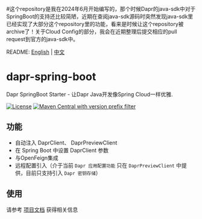 #这个repository是我在2024年6月开始编写的，那个时候Dapr的java-sdk中对于SpringBoot的支持还比较简陋，近期在查阅java-sdk源码时突然发现java-sdk里已经实现了大部分这个repository里的功能，看来是时候让这个repository被archive了！关于Cloud Config的部分，我会在近期整理后提交相应的pull request到官方的java-sdk中。

README: [English](README.md) | [中文](README-zh_CN.md)

# dapr-spring-boot
Dapr SpringBoot Starter - 让Dapr Java开发像Spring Cloud一样优雅.

[![License](https://img.shields.io/github/license/fangkehou-team/dapr-spring.svg)](LICENSE)
[![Maven Central with version prefix filter](https://img.shields.io/maven-central/v/icu.fangkehou/dapr-spring-boot-starter.svg)](http://search.maven.org/#search%7Cga%7C1%7Cg%3A%22icu.fangkehou%22%20dapr)

## 功能

- 自动注入 DaprClient、 DaprPreviewClient
- 在 Spring Boot 中设置 DaprClient 参数
- 与OpenFeign集成
- 远程配置引入（介于当前 `Dapr 应用配置功能` 只在 `DaprPreviewClient` 中提供，目前只支持引入 `Dapr 密钥存储`）


## 使用

请参考 [项目文档](https://dapr-spring.fangkehou.icu) 获得相关信息
